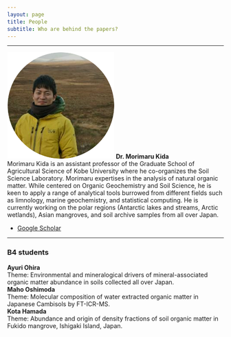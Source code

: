 ```yaml
---
layout: page
title: People
subtitle: Who are behind the papers? 
---
```

***
![Kida](/assets/img/Prof_250.png)    **Dr. Morimaru Kida**  
Morimaru Kida is an assistant professor of the Graduate School of Agricultural Science of Kobe University where he co-organizes the Soil Science Laboratory. Morimaru expertises in the analysis of natural organic matter.
While centered on Organic Geochemistry and Soil Science, he is keen to apply a range of analytical tools burrowed from different fields such as limnology, marine geochemistry, and statistical computing.
He is currently working on the polar regions (Antarctic lakes and streams, Arctic wetlands), Asian mangroves, and soil archive samples from all over Japan.  
* [Google Scholar](https://scholar.google.com/citations?user=lG3N_EgAAAAJ&hl=en)

***
### B4 students
**Ayuri Ohira**  
Theme: Environmental and mineralogical drivers of mineral-associated organic matter abundance in soils collected all over Japan.  
**Maho Oshimoda**  
Theme: Molecular composition of water extracted organic matter in Japanese Cambisols by FT-ICR-MS.  
**Kota Hamada**  
Theme: Abundance and origin of density fractions of soil organic matter in Fukido mangrove, Ishigaki Island, Japan.  
